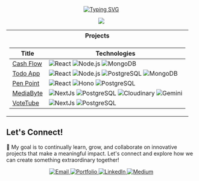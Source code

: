 <p align="center">
  <a href="https://github.com/akshatg5">
    <img src="https://readme-typing-svg.demolab.com?font=Arial&size=18&duration=2000&pause=100&multiline=true&width=500&height=80&lines=Akshat+Girdhar;Full Stack Developer+%7C+Exploring FinTech;" alt="Typing SVG" />
  </a>
</p>

<p align="center">
  <a href="https://github.com/akshatg5">
    <img src="https://github-stats-alpha.vercel.app/api?username=akshatg5&cc=22272e&tc=37BCF6&ic=fff&bc=0000">
  </a>
</p>

<table align="center">
<tr><th>Projects</th></tr>
<tr><td>

|Title | Technologies|
|--|--|
| [Cash Flow](https://cash-flow-alpha.vercel.app/) | ![React](https://img.shields.io/badge/React-black?style=flat-square&logo=react) ![Node.js](https://img.shields.io/badge/Node.js-black?style=flat-square&logo=nodedotjs) ![MongoDB](https://img.shields.io/badge/MongoDB-black?style=flat-square&logo=mongodb)|
| [Todo App](https://github.com/akshatg5/ToDo-App) |  ![React](https://img.shields.io/badge/React-black?style=flat-square&logo=react) ![Node.js](https://img.shields.io/badge/Node.js-black?style=flat-square&logo=nodedotjs) ![PostgreSQL](https://img.shields.io/badge/PostgreSQL-black?style=flat-square&logo=postgresql) ![MongoDB](https://img.shields.io/badge/MongoDB-black?style=flat-square&logo=mongodb)|
| [Pen Point](https://penpoint.vercel.app/) |  ![React](https://img.shields.io/badge/React-black?style=flat-square&logo=react) ![Hono](https://img.shields.io/badge/Hono-black?style=flat-square&logo=hono) ![PostgreSQL](https://img.shields.io/badge/PostgreSQL-black?style=flat-square&logo=postgresql)||
| [MediaByte](https://mediabyte.vercel.app/) |  ![NextJs](https://img.shields.io/badge/Next-black?style=flat-square&logo=vercel) ![PostgreSQL](https://img.shields.io/badge/PostgreSQL-black?style=flat-square&logo=postgresql) ![Cloudinary](https://img.shields.io/badge/cloudinary-black?style=flat-square&logo=cloudinary) ![Gemini](https://img.shields.io/badge/Gemini-black?style=flat-square&logo=google)||
| [VoteTube](https://votetube.vercel.app/) |  ![NextJs](https://img.shields.io/badge/Next-black?style=flat-square&logo=vercel) ![PostgreSQL](https://img.shields.io/badge/PostgreSQL-black?style=flat-square&logo=postgresql)||
</td></tr>
</table>

## Let's Connect!

🌟 My goal is to continually learn, grow, and collaborate on innovative projects that make a meaningful impact. Let's connect and explore how we can create something extraordinary together!

<p align="center">
  <a href="mailto:akshatgirdhar05@gmail.com">
    <img src="https://img.shields.io/badge/Gmail-333333?style=for-the-badge&logo=gmail&logoColor=red" alt="Email" />
  </a>
  <a href="https://akshatgirdhar-portfolio.vercel.app/">
    <img src="https://img.shields.io/badge/Portfolio-333333?style=for-the-badge&logo=vercel&logoColor=black" alt="Portfolio" />
  </a>
  <a href="https://www.linkedin.com/in/akshat-girdhar-56a848206/" target="_blank">
    <img src="https://img.shields.io/badge/LinkedIn-007785?style=for-the-badge&logo=linkedin&logoColor=white" alt="LinkedIn" />
  </a>
  <a href="https://medium.com/@akshatgirdhar05" target="_blank">
    <img src="https://img.shields.io/badge/Medium-007785?style=for-the-badge&logo=medium&logoColor=black" alt="Medium" />
  </a>
</p>
